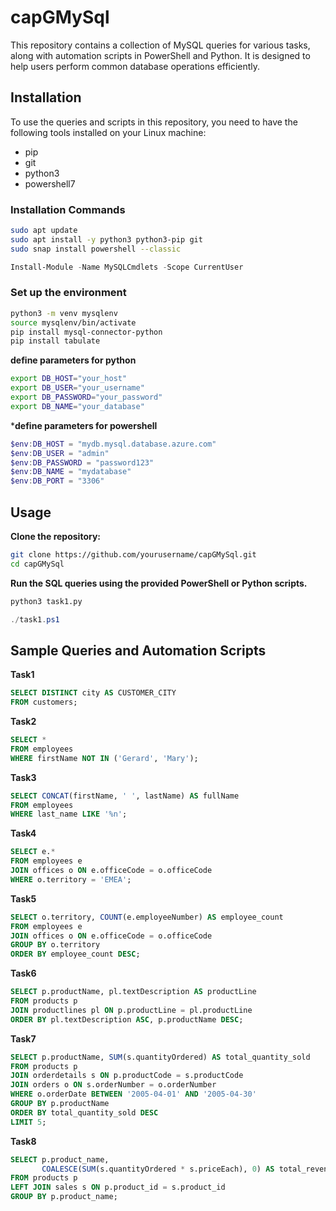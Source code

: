 # capGMySql

This repository contains a collection of MySQL queries for various tasks, along with automation scripts in PowerShell and Python. It is designed to help users perform common database operations efficiently.

## Installation

To use the queries and scripts in this repository, you need to have the following tools installed on your Linux machine:

- pip
- git
- python3
- powershell7

### Installation Commands

```sh
sudo apt update
sudo apt install -y python3 python3-pip git
sudo snap install powershell --classic
```
```powershell
Install-Module -Name MySQLCmdlets -Scope CurrentUser
```
### Set up the environment
```sh
python3 -m venv mysqlenv
source mysqlenv/bin/activate
pip install mysql-connector-python
pip install tabulate
```
**define parameters for python**
```sh
export DB_HOST="your_host"
export DB_USER="your_username"
export DB_PASSWORD="your_password"
export DB_NAME="your_database"
```

***define parameters for powershell**
```powershell
$env:DB_HOST = "mydb.mysql.database.azure.com"
$env:DB_USER = "admin"
$env:DB_PASSWORD = "password123"
$env:DB_NAME = "mydatabase"
$env:DB_PORT = "3306"
```

## Usage
**Clone the repository:**
```sh
git clone https://github.com/yourusername/capGMySql.git
cd capGMySql
```

**Run the SQL queries using the provided PowerShell or Python scripts.**
```sh
python3 task1.py
```

```powershell
./task1.ps1
```

## Sample Queries and Automation Scripts
**Task1**

```sql
SELECT DISTINCT city AS CUSTOMER_CITY
FROM customers;
```

**Task2**
```sql
SELECT *
FROM employees
WHERE firstName NOT IN ('Gerard', 'Mary');
```

**Task3**
```sql
SELECT CONCAT(firstName, ' ', lastName) AS fullName
FROM employees
WHERE last_name LIKE '%n';
```

**Task4**
```sql
SELECT e.*
FROM employees e
JOIN offices o ON e.officeCode = o.officeCode
WHERE o.territory = 'EMEA';
```

**Task5**
```sql
SELECT o.territory, COUNT(e.employeeNumber) AS employee_count
FROM employees e
JOIN offices o ON e.officeCode = o.officeCode
GROUP BY o.territory
ORDER BY employee_count DESC;
```

**Task6**
```sql
SELECT p.productName, pl.textDescription AS productLine
FROM products p
JOIN productlines pl ON p.productLine = pl.productLine
ORDER BY pl.textDescription ASC, p.productName DESC;
```

**Task7**
```sql
SELECT p.productName, SUM(s.quantityOrdered) AS total_quantity_sold
FROM products p
JOIN orderdetails s ON p.productCode = s.productCode
JOIN orders o ON s.orderNumber = o.orderNumber
WHERE o.orderDate BETWEEN '2005-04-01' AND '2005-04-30'
GROUP BY p.productName
ORDER BY total_quantity_sold DESC
LIMIT 5;
```

**Task8**
```sql
SELECT p.product_name, 
       COALESCE(SUM(s.quantityOrdered * s.priceEach), 0) AS total_revenue
FROM products p
LEFT JOIN sales s ON p.product_id = s.product_id
GROUP BY p.product_name;
```